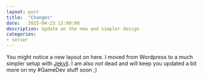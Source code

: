 ```yaml
---
layout: post
title:  "Changes"
date:   2015-04-23 12:00:00
description: Update on the new and simpler design
categories:
- server
---
```



You might notice a new layout on here. I moved from Wordpress to a much simpler setup with [Jekyll][jekyll]. I am also *not* dead and will keep you updated a bit 
more on my #GameDev stuff soon ;)

[jekyll]: http://jekyllrb.com/
